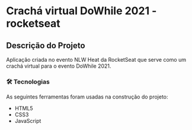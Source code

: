 # Crachá virtual DoWhile 2021 - rocketseat

## Descrição do Projeto

Aplicação criada no evento NLW Heat da RocketSeat que serve como um crachá virtual para o evento DoWhile 2021.

### 🛠 Tecnologias

As seguintes ferramentas foram usadas na construção do projeto:

- HTML5
- CSS3
- JavaScript
